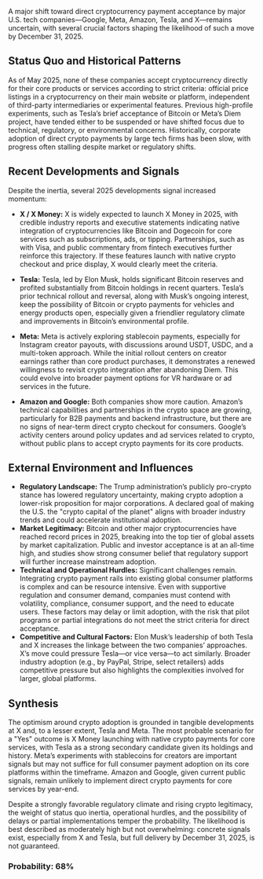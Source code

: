 A major shift toward direct cryptocurrency payment acceptance by major U.S. tech companies—Google, Meta, Amazon, Tesla, and X—remains uncertain, with several crucial factors shaping the likelihood of such a move by December 31, 2025.

## Status Quo and Historical Patterns

As of May 2025, none of these companies accept cryptocurrency directly for their core products or services according to strict criteria: official price listings in a cryptocurrency on their main website or platform, independent of third-party intermediaries or experimental features. Previous high-profile experiments, such as Tesla’s brief acceptance of Bitcoin or Meta’s Diem project, have tended either to be suspended or have shifted focus due to technical, regulatory, or environmental concerns. Historically, corporate adoption of direct crypto payments by large tech firms has been slow, with progress often stalling despite market or regulatory shifts.

## Recent Developments and Signals

Despite the inertia, several 2025 developments signal increased momentum:

- **X / X Money:** X is widely expected to launch X Money in 2025, with credible industry reports and executive statements indicating native integration of cryptocurrencies like Bitcoin and Dogecoin for core services such as subscriptions, ads, or tipping. Partnerships, such as with Visa, and public commentary from fintech executives further reinforce this trajectory. If these features launch with native crypto checkout and price display, X would clearly meet the criteria.

- **Tesla:** Tesla, led by Elon Musk, holds significant Bitcoin reserves and profited substantially from Bitcoin holdings in recent quarters. Tesla’s prior technical rollout and reversal, along with Musk’s ongoing interest, keep the possibility of Bitcoin or crypto payments for vehicles and energy products open, especially given a friendlier regulatory climate and improvements in Bitcoin’s environmental profile.

- **Meta:** Meta is actively exploring stablecoin payments, especially for Instagram creator payouts, with discussions around USDT, USDC, and a multi-token approach. While the initial rollout centers on creator earnings rather than core product purchases, it demonstrates a renewed willingness to revisit crypto integration after abandoning Diem. This could evolve into broader payment options for VR hardware or ad services in the future.

- **Amazon and Google:** Both companies show more caution. Amazon’s technical capabilities and partnerships in the crypto space are growing, particularly for B2B payments and backend infrastructure, but there are no signs of near-term direct crypto checkout for consumers. Google’s activity centers around policy updates and ad services related to crypto, without public plans to accept crypto payments for its core products.

## External Environment and Influences

- **Regulatory Landscape:** The Trump administration’s publicly pro-crypto stance has lowered regulatory uncertainty, making crypto adoption a lower-risk proposition for major corporations. A declared goal of making the U.S. the "crypto capital of the planet" aligns with broader industry trends and could accelerate institutional adoption.
- **Market Legitimacy:** Bitcoin and other major cryptocurrencies have reached record prices in 2025, breaking into the top tier of global assets by market capitalization. Public and investor acceptance is at an all-time high, and studies show strong consumer belief that regulatory support will further increase mainstream adoption.
- **Technical and Operational Hurdles:** Significant challenges remain. Integrating crypto payment rails into existing global consumer platforms is complex and can be resource intensive. Even with supportive regulation and consumer demand, companies must contend with volatility, compliance, consumer support, and the need to educate users. These factors may delay or limit adoption, with the risk that pilot programs or partial integrations do not meet the strict criteria for direct acceptance.
- **Competitive and Cultural Factors:** Elon Musk’s leadership of both Tesla and X increases the linkage between the two companies’ approaches. X’s move could pressure Tesla—or vice versa—to act similarly. Broader industry adoption (e.g., by PayPal, Stripe, select retailers) adds competitive pressure but also highlights the complexities involved for larger, global platforms.

## Synthesis

The optimism around crypto adoption is grounded in tangible developments at X and, to a lesser extent, Tesla and Meta. The most probable scenario for a "Yes" outcome is X Money launching with native crypto payments for core services, with Tesla as a strong secondary candidate given its holdings and history. Meta’s experiments with stablecoins for creators are important signals but may not suffice for full consumer payment adoption on its core platforms within the timeframe. Amazon and Google, given current public signals, remain unlikely to implement direct crypto payments for core services by year-end.

Despite a strongly favorable regulatory climate and rising crypto legitimacy, the weight of status quo inertia, operational hurdles, and the possibility of delays or partial implementations temper the probability. The likelihood is best described as moderately high but not overwhelming: concrete signals exist, especially from X and Tesla, but full delivery by December 31, 2025, is not guaranteed.

### Probability: 68%